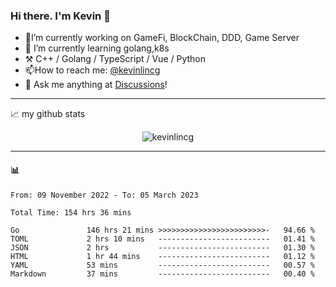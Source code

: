 ### Hi there. I'm Kevin 👋

- 🔭I’m currently working on GameFi, BlockChain, DDD, Game Server
- 🌱 I’m currently learning golang,k8s
-   :hammer_and_pick: C++ / Golang / TypeScript / Vue / Python
- 📫How to reach me: [@kevinlincg](https://twitter.com/kevinlincg) 
-   :thought_balloon: Ask me anything at [Discussions](https://github.com/kevinlincg/kevinlincg/discussions/new)!

---

📈 my github stats

<p align="center"> <img src="https://github-readme-stats-ouuan.vercel.app/api?username=kevinlincg&theme=dark&show_icons=true&count_private=true" alt="kevinlincg" />

---

#### :bar_chart: 

<!--START_SECTION:waka-->

```text
From: 09 November 2022 - To: 05 March 2023

Total Time: 154 hrs 36 mins

Go               146 hrs 21 mins >>>>>>>>>>>>>>>>>>>>>>>>-   94.66 %
TOML             2 hrs 10 mins   -------------------------   01.41 %
JSON             2 hrs           -------------------------   01.30 %
HTML             1 hr 44 mins    -------------------------   01.12 %
YAML             53 mins         -------------------------   00.57 %
Markdown         37 mins         -------------------------   00.40 %
```

<!--END_SECTION:waka-->
